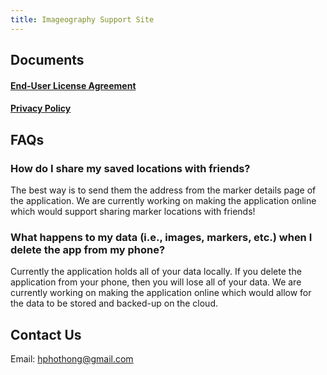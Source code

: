 ```yaml
---
title: Imageography Support Site
---
```


## Documents

#### [End-User License Agreement](https://hphothong.github.io/documentation/imageography/eula)

#### [Privacy Policy](https://hphothong.github.io/documentation/imageography/privacy)

## FAQs

### How do I share my saved locations with friends?

The best way is to send them the address from the marker details page of the application.
We are currently working on making the application online which would support sharing marker locations with friends!

### What happens to my data (i.e., images, markers, etc.) when I delete the app from my phone?

Currently the application holds all of your data locally. If you delete the application from your phone, then you will lose all of your data.
We are currently working on making the application online which would allow for the data to be stored and backed-up on the cloud.

## Contact Us

Email: [hphothong@gmail.com](mailto:hphothong@gmail.com)
